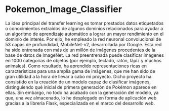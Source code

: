 # Pokemon_Image_Classifier

La idea principal del transfer learning es tomar prestados datos etiquetados o conocimientos extraídos de algunos dominios relacionados para ayudar a un algoritmo de aprendizaje automático a lograr un mayor rendimiento en el dominio de interés. Por ello, he empleado la red neuronal convolucional de 53 capas de profundidad, MobileNet-v2, desarrollada por Google. Esta red ha sido entrenada con más de un millón de imágenes procedentes de la base de datos de ImageNet. La red preentrenada puede clasificar imágenes en 1000 categorías de objetos (por ejemplo, teclado, ratón, lápiz y muchos animales). Como resultado, ha aprendido representaciones ricas en características para una amplia gama de imágenes, que me han sido de gran utilidad a la hora de llevar a cabo mi proyecto. Dicho proyecto ha consistido en la creación de un modelo capaz de clasificar imágenes, distinguiendo qué inicial de primera generación de Pokémon aparece en ellas. Sin embargo, no todo ha acabado con la generación del modelo, ya que, una vez almacenado, lo he desplegado en forma de aplicación web gracias a la librería Flask, especializada en el marco del desarrollo web.



